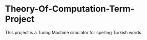 # Theory-Of-Computation-Term-Project

This project is a Turing Machine simulator for spelling Turkish words.
